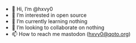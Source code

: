 - 👋 Hi, I’m @hxvy0
- 👀 I’m interested in open source
- 🌱 I’m currently learning nothing
- 💞️ I’m looking to collaborate on nothing
- 📫 How to reach me mastodon (hxvy0@qoto.org)

<!---
hxvy0/hxvy0 is a ✨ special ✨ repository because its `README.md` (this file) appears on your GitHub profile.
You can click the Preview link to take a look at your changes.
--->
